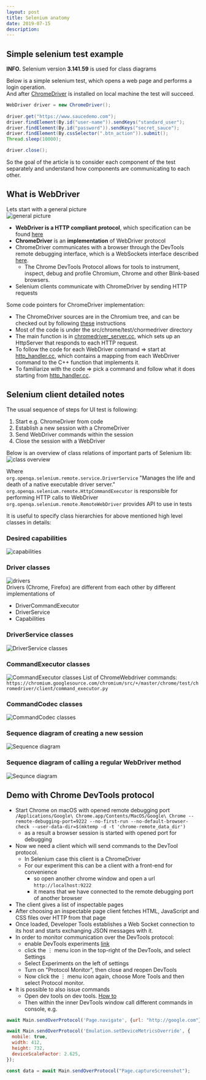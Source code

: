 ```yaml
---
layout: post
title: Selenium anatomy
date: 2019-07-15
description: 
---
```

## Simple selenium test example
**INFO.** Selenium version **3.141.59** is used for class diagrams

Below is a simple selenium test, which opens a web page and performs a login operation.  
And after [ChromeDriver](https://chromedriver.chromium.org/downloads) is installed on local machine 
the test will succeed.   
```java
WebDriver driver = new ChromeDriver();
		
driver.get("https://www.saucedemo.com");
driver.findElement(By.id("user-name")).sendKeys("standard_user");
driver.findElement(By.id("password")).sendKeys("secret_sauce");
driver.findElement(By.cssSelector(".btn_action")).submit();
Thread.sleep(10000);

driver.close();
```  
So the goal of the article is to consider each component of the test separately and understand how 
components are communicating to each other.  


## What is WebDriver
Lets start with a general picture  
![general picture](http://www.plantuml.com/plantuml/png/NOzDJiCm48NtSufHjrKla0MgQ1TT8XA91K8eiL-3XUq9ut4HjuUGe4ZiHlRx-TwnMAzMKwGi7hmxlQaad3NSe3lk2_lVavvRHEHG4xiOa8rZ6BJNhnS-tAqQRlZITG_yY8-AOfJ5m8EOIMAv_WM5D4KaP2lyX64fuad5n4caYzdKGkUtaFcqtnEovpc9N9JgUNUlybbMjc6vQUq_iCTGnzT9rBZXCbkTfDHdN_xJR4ewuzQ9n4AA98RbQmnvf90DUkqTDehDDmzV0RYPjxJYtc5q_D7M5By1)
* **WebDriver is a HTTP compliant protocol**, which specification can be found [here](https://w3c.github.io/webdriver/)   
* **ChromeDriver** is an **implementation** of WebDriver protocol
* ChromeDriver communicates with a browser 
through the DevTools remote debugging interface, which is a WebSockets interface described [here](https://chromedevtools.github.io/devtools-protocol/).
    * The Chrome DevTools Protocol allows for tools to instrument, inspect, debug and profile Chromium, Chrome and other Blink-based browsers.   
* Selenium clients communicate with ChromeDriver by sending HTTP requests  


Some code pointers for ChromeDriver implementation:
* The ChromeDriver sources are in the Chromium tree, and can be checked out by following [these](https://www.chromium.org/developers/how-tos/get-the-code) instructions
* Most of the code is under the src/chrome/test/chormedriver directory
* The main function is in [chromedriver_server.cc](https://code.google.com/p/chromium/codesearch#chromium/src/chrome/test/chromedriver/server/chromedriver_server.cc), which sets up an HttpServer that responds to each HTTP request.
* To follow the code for each WebDriver command => start at [http_handler.cc](https://cs.chromium.org/chromium/src/chrome/test/chromedriver/server/http_handler.cc?g=0), which contains a mapping from each WebDriver command to the C++ function that implements it. 
* To familiarize with the code => pick a command and follow what it does starting from [http_handler.cc](https://cs.chromium.org/chromium/src/chrome/test/chromedriver/server/http_handler.cc?g=0).


## Selenium client detailed notes
The usual sequence of steps for UI test is following:  
1. Start e.g. ChromeDriver from code
1. Establish a new session with a ChromeDriver
1. Send WebDriver commands within the session
1. Close the session with a WebDriver 

Below is an overview of class relations of important parts of Selenium lib:
![class overview](http://www.plantuml.com/plantuml/svg/bPBFIlGm5CNNpLFStVSfP9wW30Cgk1FgmdKcFQt1_2d9xOoWy-uspMnQAs8tXTlVEVpkfOV4AlBehFX7JoV4ay6PGaV63I6oyapQgfGemYesmISnAFscUb22XJUZan4kC6GRpPIdkcwWfs1liT_JXwXAlfcX5nplPqnKnZDYfpJeBZYdVFlm3ZroY3bJDKX3y0c4UOh_LuXqUT-8whBeK8Cw6clO8FsXeBWzCWyh2K7JS_rSZ7y5dlFnDCH5h1UI5XtBssytM4ZBDfpz1hGkgpztcTnjMgzd9L2gVzXZ8Kyoclurksx31_Ws_ojV)

Where  
`org.openqa.selenium.remote.service.DriverService` "Manages the life and death of a native executable driver server."  
`org.openqa.selenium.remote.HttpCommandExecutor` is responsible for performing HTTP calls to WebDriver  
`org.openqa.selenium.remote.RemoteWebDriver` provides API to use in tests

It is useful to specify class hierarchies for above mentioned high level classes in details:
### Desired capabilities
![capabilities](http://www.plantuml.com/plantuml/svg/XP5DJiCm48NNzIcyOvMU8AgAoeO5Ge8JJ9n7Cy9sel4OL7xk3aM2L67KhkTzdv-UjqL9jARehdOqKSUHzU07Xf24uU0c2i-qXo-8o5nJGnFxjdr0KChxYCt6lxiLPuKyKO3_ap2AMuL8fVZhhgXGKEjscr9LwYAiuvrn-dJ_EuL1neIc5tw1BDlzodO_eVj9USosHf16lQIvGM51l-mqB_08OOhyTcpkt6dEjn_hVdpDQtkHKt2EMXlOINjAwwblfZaoZMa_JzYlp1u3CIOx2oo-QelSrnI_0000)   


### Driver classes
![drivers](http://www.plantuml.com/plantuml/svg/XOvDoi8m443NNqunks-LdY2KGZr1NRWUqx4D9ccO9AA8TrSZb9Q2xlBpvirhOa9EsLdn3pis5sBG5cEa2ACXHjRZJGJKPnm88bdo9Zk9mO1I7Uc4Vh1Krt0NVyOduXDgWZszvzhfzN1Douy37JzBn6ChPN9J8jaNOAilMT0LwAj7ZpovNvwsGBD4h991LJbKYzhv14hc83SLytr9hNSqvFlix1C0)  
Drivers (Chrome, Firefox) are different from each other by different implementations of  
- DriverCommandExecutor
- DriverService
- Capabilities  


### DriverService classes
![DriverService classes](http://www.plantuml.com/plantuml/svg/ZP9DYnD148RFEx_YlQbWui5hM1PM40L1z91pfQTcfqbFrz1LlRj--D-jQJTgOY1UPfYfz-FffcxKg5YTKlSCRqgyv_APotqCZ918bHLZv48bZ5-wcSAUxXZAYNEiqwhm9CQhllcmsNpYO9Jl4bzVurjtrHAEKxkhx0ua7WmodCm0u0Dbhr3OwAeuC2Ztw9biNFI4JEOMy2E7QhHBZATsvUAlTTTItXcYkcXs8EuzZCmV9rh4QKuySRPMrunRtlrYmlRrBUOY9a4IdaV30odUg-HjBFpnCDZn88MXvfXKB7vrFCaldYWovkLdg8dAItY6Zb9J_wSOhznfLH5acYWtqePUTS4MX9737d5ez0Ti1ILdNFzkeRwFIwyxN1YrTRbCwpoB_iy5ECXOhPU7Z55aV-1e1GSMDPd_ubYt8Jjq5kFknx_h4SOYqwNrk6sYuqKuapN4meCyNWXxwxSbfrb7tzXyNot7N9qjFYyz5tlZ1wzJ-Wa0)

### CommandExecutor classes
![CommandExecutor classes](http://www.plantuml.com/plantuml/svg/VL99pvim43t3hvXR5udyWkXJghHIpscbdXtx4LirDl6IT6d-UmSJ3YGGBWZFMvxVi8j9X9GxMx-ZlUywuTINNv0v-K3IYXWHIHi44QJ-NVT2_XGdK8I5Cxbh0ZgVqAXWBWYqtHuWat0dYxSt-bjNnYM4LaWyQVEmEY3staKGoYdUtq4an_U7khhLLKb1NrFg7pIcqUTY_ZHq78misaI-NSDKdoZsa4POymTgoOII5ecknbhAd5JSbRuXN8m4AvIvvRD8GtHb41cUD0cAPcY2Vk0uaeZBZCQx3TE-Q_1d4HdLZw20iWmeojmBGKXD3jU9ngo0SsPGSOew9-MlZaJB9O_eSpPfQezTmB2XXdbJK_RwzhnFgOFlrlSvokmBQANIMUyleSHFLMMd42ARgBdmk9ZMoEa-SIHCT-BqZwlQ_jiCXMmMVvQ5CoOq0w6XvO2pkgW9vgHJy_4bUCtXPH4xE9Kx-ny0)
List of ChromeWebdriver commands:
`https://chromium.googlesource.com/chromium/src/+/master/chrome/test/chromedriver/client/command_executor.py`

### CommandCodec classes
![CommandCodec classes](http://www.plantuml.com/plantuml/svg/bPAnRXin38PdtLDmo-JJaAqmWWJkO6Heqpg0Pvr4-zH8ea7nUYZQldibN-qqXbt4Dnqb_kH7_hhFObY669eRM52C9ha5ERHWWyaPC_GUsR3jVpGxOr_C5Y5ZmEI7E6EC93XpxByZmtp-5QsOj0ruTmS_6-MJ86-CnJU56vMA209k16XpSgKMb4ejoOTpeEuRsX8BGGqtJB7yaFJ8mBXZp9Z4YAVKDWfBHgtUg3qzF7HPs5XPYkmkCrnEW_Af1rTwuPwWT8NrxU8cmngxZzFOesU47PEGfJ0f-b8dVz1wl6s9jrfOZzXDMzed735hC94-Pafds-z1EnAXM53FvwbJnjLVXofNNLy1Vbnz_gINpyzF9y3gIBlrqWzTQodgWtxvHH_CrgD_yRgsNnVzqwjyrTCG77G8hjfXZQ3xnudZX6LlxnZmR9gwpWFrNmDUqPhVpPiNF__LEXfJU_azNBeeqbcLpYP_hfQTdVg-W0un_040)

### Sequence diagram of creating a new session
![Sequence diagram](http://www.plantuml.com/plantuml/svg/bLLXRzem4Fsy_0gh_GBIsBuZCQ52AYfj1ILetQH9o4ckuuPZ8zk1LjF--qoIRl7XLBJVchltthtpivaQoxMjIX7nt2hDSe4WRPIf9tPbG834gXnfA9M5KQ7n0FgANN_6drjx8og8tkqT6dFSSsdP70ngA6PyppCKQ14CuuRbdVzzG5BpFa0shvdzuiBQ_KoL9PT5_0HvPHLfM6bbLQx4mdMOBT-HQHfEoW2oOCvSH1pcMwtAZiCvm3xTFPzxdDMDT5vQIK4VCE-7zeyrcJXVu630CgsE1hItFpQPHCqHiT4dlp9cZOd1CFA-kxuMCVO1Ali5kUqgDlOz3Mzgnp0UIpWEkZp3KtBmm2tuo_603H7TpsaY3GuvXqTU2Tj-TWwaSdJw53FNOzhk8mh1AWFCRg4rsquCzHvv9e3za5Y0jFY8u5Rwp7vF1SeTkvujakMNU3DFxhx6oIR-5czMoN8L9-llVuW1SeQ1Ru6zv05a0HSJ4qQIZyxYptbwzayJzaejP8UW2tYpY6Cb5xnZmyUzP-50KNn4-O8IAD6IX5w4gr_258n19GUN3SIkRszlt5z8eEyWcwp2mAj_k8yVDccSfdVB-uvScED5D5JjlsgDly6m7qPVt3VFwp7GQMcj5QMl-Fz7uTzHDA2Ep3dcHUIiqYUnMAzNRBLCr-oZQNJ2sF1ED9XAsAY0_f72VljZaL3ASEVhcfrYG3wYCQLPwU99gtUrlT-KWa9zocWAigXAyHS0)

### Sequence diagram of calling a regular WebDriver method
![Sequnce diagram](http://www.plantuml.com/plantuml/svg/bPHFJoen4C3FhvzYik_msEGX1syU31697aWmY46zBUq4ghljsau97z-b6xHiPZ6U-vlV_9b9nvuAHw4gnJ-mDHfjDb10S2KCte8dA43QgYgCoaKXoJgGfKP3Octta7aicuXG3HrMbd2edDwXo-3lJ6-sT5C657_gHg-bhWj3i8ZO2jUt4Jnzl2Ug9sskwHvb8Di1sg2poEfoacWcLg5aWGNwsXgF335_ZuQsIpGAcaw5QBk6uNMt1xY23T8WUrhCibnq7daUO-auEEdducww_0zH4oUjTmLXDvZnirD9itojZmKR0pDu9ZufYbiKvsZKp3uEQYEjIimCrLzNkxwFW9uWUvW_Bc7aqNjjpUZvvNLqkDp34FigIjURTBdzjkOYPVeBsIPtr9EDFRScL64SG6h81SVsPpzYu7ueeNj22iykKk4lZk_u6OpHg52Ldm00)


## Demo with Chrome DevTools protocol
* Start Chrome on macOS with opened remote debugging port 
`/Applications/Google\ Chrome.app/Contents/MacOS/Google\ Chrome --remote-debugging-port=9222 --no-first-run --no-default-browser-check --user-data-dir=$(mktemp -d -t 'chrome-remote_data_dir')`
    * as a result a browser session is started with opened port for debugging
* Now we need a client which will send commands to the DevTool protocol.
    * In Selenium case this client is a ChromeDriver
    * For our experiment this can be a client with a front-end for convenience
        * so open another chrome window and open a url `http://localhost:9222`
        * it means that we have connected to the remote debugging port of another browser
* The client gives a list of inspectable pages
* After choosing an inspectable page client fetches HTML, JavaScript and CSS files over HTTP
from that page
* Once loaded, Developer Tools establishes a Web Socket connection to its host and starts exchanging JSON messages with it.
* In order to monitor communication over the DevTools protocol:
    * enable DevTools experiments [link](https://stackoverflow.com/questions/15679579/how-do-i-enable-chrome-devtools-experiments/15680012#15680012)
    * click the ⋮ menu icon in the top-right of the DevTools, and select Settings
    * Select Experiments on the left of settings
    * Turn on "Protocol Monitor", then close and reopen DevTools
    * Now click the ⋮ menu icon again, choose More Tools and then select Protocol monitor.
* It is possible to also issue commands
    * Open dev tools on dev tools. [How to](https://stackoverflow.com/questions/12291138/how-do-you-inspect-the-web-inspector-in-chrome/12291163#12291163)
    * Then within the inner DevTools window call different commands in console, e.g.  
    
```javascript
await Main.sendOverProtocol('Page.navigate', {url: "http://google.com"});

await Main.sendOverProtocol('Emulation.setDeviceMetricsOverride', {
  mobile: true,
  width: 412,
  height: 732,
  deviceScaleFactor: 2.625,
});

const data = await Main.sendOverProtocol("Page.captureScreenshot");
```           

   